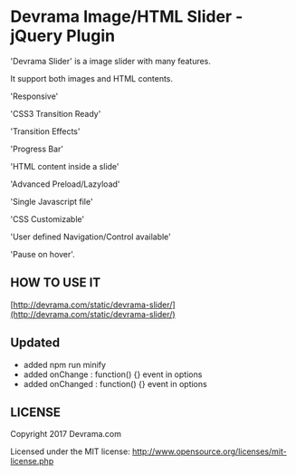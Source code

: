 Devrama Image/HTML Slider - jQuery Plugin
============

'Devrama Slider' is a image slider with many features.

It support both images and HTML contents.

'Responsive'

'CSS3 Transition Ready'

'Transition Effects'

'Progress Bar'

'HTML content inside a slide'

'Advanced Preload/Lazyload'

'Single Javascript file'

'CSS Customizable'

'User defined Navigation/Control available'

'Pause on hover'.


HOW TO USE IT
---------------

[http://devrama.com/static/devrama-slider/](http://devrama.com/static/devrama-slider/)

Updated
--------

 - added npm run minify
 - added onChange : function() {}  event in options
 - added onChanged : function() {}  event in options


LICENSE
---------
Copyright 2017 Devrama.com

Licensed under the MIT license:
http://www.opensource.org/licenses/mit-license.php
